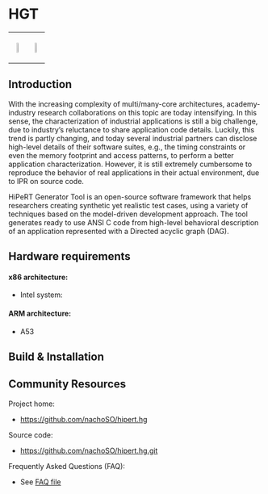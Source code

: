 HGT
=========

<table style="width:100%" border: 0px>
  <tr>
    <th>
      <p align="center">
           <img src="./imgs/LogoHGT.png" width="20%" height="20%">
      </p>
    </th>
      <th>
      <p align="center">
           <img src="./imgs/hipert-logo-avatar.jpg" width="40%" height="40%">
      </p>
     </tr>
    </table>
    
Introduction
------------

With the increasing complexity of multi/many-core architectures, academy-industry research collaborations on this topic are today intensifying. In this sense, the characterization of industrial applications is still a big challenge, due to industry’s reluctance to share application code details. Luckily, this trend is partly changing, and today several industrial partners can disclose high-level details of their software suites, e.g., the timing constraints or even the memory footprint and access patterns, to perform a better application characterization. However, it is still extremely cumbersome to reproduce the behavior of real applications in their actual environment, due to IPR on source code.

HiPeRT Generator Tool is an open-source software framework that helps researchers creating synthetic yet realistic test cases, using a variety of techniques based on the model-driven development approach.
The tool generates ready to use ANSI C code from high-level behavioral description of an application represented with a Directed acyclic graph (DAG).



Hardware requirements
-----------------------------------

#### x86 architecture:

  - Intel system:
  
#### ARM architecture:
  - A53
  
Build & Installation
--------------------

Community Resources
-------------------

Project home:

 - https://github.com/nachoSO/hipert.hg
 
Source code:

 - https://github.com/nachoSO/hipert.hg.git
 

Frequently Asked Questions (FAQ):

 - See [FAQ file](FAQ.md)
 
 
 
